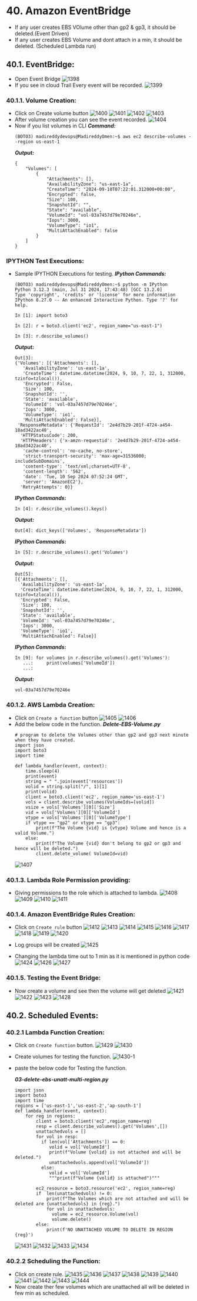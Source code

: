 # 40. Amazon EventBridge
- If any user creates EBS VOlume other than gp2 & gp3, it should be deleted.(Event Driven)
- If any user creates EBS Volume and dont attach in a min, it should be deleted. (Scheduled Lambda run)
## 40.1. EventBridge:
- Open Event Bridge
  ![1398](https://github.com/user-attachments/assets/fd129403-5941-4aa6-953f-6c496cbf2478)
- If you see in cloud Trail Every event will be recorded.
  ![1399](https://github.com/user-attachments/assets/d5225d2a-330e-4bb4-8400-538f54cabd5a)
### 40.1.1. Volume Creation:
- Click on Create volume button
  ![1400](https://github.com/user-attachments/assets/e344750f-73f1-4b70-bddb-d971844f4465)
  ![1401](https://github.com/user-attachments/assets/00a854e5-f1dd-4b22-ba16-44d4fbb10908)
  ![1402](https://github.com/user-attachments/assets/64730a91-ad8a-4d74-847f-6b8bff7c1859)
  ![1403](https://github.com/user-attachments/assets/f039cd00-f7c5-424f-a784-e3a7ee9544a6)
- After volume creation you can see the event recorded.
  ![1404](https://github.com/user-attachments/assets/cab73b0b-1e1f-48f0-aa5b-792124ed0810)
- Now if you list volumes in CLI
  ***Command:***
  ```
  (BOTO3) madireddydevops@MadireddyOmen:~$ aws ec2 describe-volumes --region us-east-1
  
  ```
  ***Output:***
  ```
  {
      "Volumes": [
          {
              "Attachments": [],
              "AvailabilityZone": "us-east-1a",
              "CreateTime": "2024-09-10T07:22:01.312000+00:00",
              "Encrypted": false,
              "Size": 100,
              "SnapshotId": "",
              "State": "available",
              "VolumeId": "vol-03a7457d79e70246e",
              "Iops": 3000,
              "VolumeType": "io1",
              "MultiAttachEnabled": false
          }
      ]
  }
  ```
### IPYTHON Test Executions:
- Sample IPYTHON Executions for testing.
  ***IPython Commands:***
  ```
  (BOTO3) madireddydevops@MadireddyOmen:~$ python -m IPython
  Python 3.12.3 (main, Jul 31 2024, 17:43:48) [GCC 13.2.0]
  Type 'copyright', 'credits' or 'license' for more information
  IPython 8.27.0 -- An enhanced Interactive Python. Type '?' for help.
  
  In [1]: import boto3
  
  In [2]: r = boto3.client('ec2', region_name="us-east-1")
  
  In [3]: r.describe_volumes()
  ```
  ***Output:***
  ```
  Out[3]:
  {'Volumes': [{'Attachments': [],
     'AvailabilityZone': 'us-east-1a',
     'CreateTime': datetime.datetime(2024, 9, 10, 7, 22, 1, 312000, tzinfo=tzlocal()),
     'Encrypted': False,
     'Size': 100,
     'SnapshotId': '',
     'State': 'available',
     'VolumeId': 'vol-03a7457d79e70246e',
     'Iops': 3000,
     'VolumeType': 'io1',
     'MultiAttachEnabled': False}],
   'ResponseMetadata': {'RequestId': '2e4d7b29-201f-4724-a454-18ad3422ac40',
    'HTTPStatusCode': 200,
    'HTTPHeaders': {'x-amzn-requestid': '2e4d7b29-201f-4724-a454-18ad3422ac40',
     'cache-control': 'no-cache, no-store',
     'strict-transport-security': 'max-age=31536000; includeSubDomains',
     'content-type': 'text/xml;charset=UTF-8',
     'content-length': '562',
     'date': 'Tue, 10 Sep 2024 07:52:24 GMT',
     'server': 'AmazonEC2'},
    'RetryAttempts': 0}}
  ```
  ***IPython Commands:***
  ```
  In [4]: r.describe_volumes().keys()
  
  ```
  ***Output:***
  ```
  Out[4]: dict_keys(['Volumes', 'ResponseMetadata'])
  ```
  ***IPython Commands:***
  ```
  In [5]: r.describe_volumes().get('Volumes')
  
  ```
  ***Output:***
  ```
  Out[5]:
  [{'Attachments': [],
    'AvailabilityZone': 'us-east-1a',
    'CreateTime': datetime.datetime(2024, 9, 10, 7, 22, 1, 312000, tzinfo=tzlocal()),
    'Encrypted': False,
    'Size': 100,
    'SnapshotId': '',
    'State': 'available',
    'VolumeId': 'vol-03a7457d79e70246e',
    'Iops': 3000,
    'VolumeType': 'io1',
    'MultiAttachEnabled': False}]
  ```
  ***IPython Commands:***
  ```
  In [9]: for volumes in r.describe_volumes().get('Volumes'):
     ...:     print(volumes['VolumeId'])
     ...:
  ```
  ***Output:***
  ```
  vol-03a7457d79e70246e
  
  ```
### 40.1.2. AWS Lambda Creation:
- Click on ```Create a function``` button
  ![1405](https://github.com/user-attachments/assets/ad1347d2-ef48-44bb-9be7-698191efcc20)
  ![1406](https://github.com/user-attachments/assets/58ff9a74-904b-44f4-a051-232f5bc2d949)
- Add the below code in the function.
  ***Delete-EBS-Volume.py***
  ```
  # program to delete the Volumes other than gp2 and gp3 next minute when they have created.
  import json
  import boto3
  import time
  
  def lambda_handler(event, context):
      time.sleep(4)
      print(event)
      string = " ".join(event['resources'])
      volid = string.split("/", 1)[1]
      print(volid)
      client = boto3.client('ec2', region_name='us-east-1')
      vols = client.describe_volumes(VolumeIds=[volid])
      vsize = vols['Volumes'][0]['Size']
      vid = vols['Volumes'][0]['VolumeId']
      vtype = vols['Volumes'][0]['VolumeType']
      if vtype == "gp2" or vtype == "gp3":
          print(f"The Volume {vid} is {vtype} Volume and hence is a valid Volume.")
      else:
          print(f"The Volume {vid} don't belong to gp2 or gp3 and hence will be deleted.")
          client.delete_volume( VolumeId=vid)
  ```
  ![1407](https://github.com/user-attachments/assets/566c6cd4-d58d-49fc-b89e-34408e8114ed)
### 40.1.3. Lambda Role Permission providing: 
- Giving permissions to the role which is attached to lambda.
  ![1408](https://github.com/user-attachments/assets/f57470f9-c9f1-4108-9b21-bd59036afa45)
  ![1409](https://github.com/user-attachments/assets/75acc742-b391-47fb-974c-12d996c10cad)
  ![1410](https://github.com/user-attachments/assets/c5823c8f-3ec0-48dc-a248-c4f1c1d12f29)
  ![1411](https://github.com/user-attachments/assets/04060927-d0c2-403a-8b17-77d4728c80df)

### 40.1.4. Amazon EventBridge Rules Creation:
- Click on ```Create rule``` button
  ![1412](https://github.com/user-attachments/assets/1a21435f-63f8-4296-8f22-9dee60cbd32c)
  ![1413](https://github.com/user-attachments/assets/f2bffd78-a43d-491e-9ad0-02295d3c8fbf)
  ![1414](https://github.com/user-attachments/assets/ecab49f3-d991-49e4-8543-1c9cb21d249c)
  ![1415](https://github.com/user-attachments/assets/2b40eb25-22e9-4b0c-92c5-d3cee00ca0cd)
  ![1416](https://github.com/user-attachments/assets/70b23496-5461-47f0-8371-933854901872)
  ![1417](https://github.com/user-attachments/assets/af921121-4fa0-460a-9b46-a0794fdba79a)
  ![1418](https://github.com/user-attachments/assets/9886cb0c-46ab-4bfb-946d-eeacb759a104)
  ![1419](https://github.com/user-attachments/assets/dd88aac2-aa26-4448-8aee-919f6fb251e7)
  ![1420](https://github.com/user-attachments/assets/a4b3ad42-dcd0-4ad0-b70a-631613cdcd18)

- Log groups will be created
  ![1425](https://github.com/user-attachments/assets/7aad965a-e8a2-472b-9dd6-6be3725118e1)
- Changing the lambda time out to 1 min as it is mentioned in python code
  ![1424](https://github.com/user-attachments/assets/f115ab27-5fa9-47b6-ba29-a190c7e63f13)
  ![1426](https://github.com/user-attachments/assets/ea529e66-44f0-4014-b59e-879ae60d70f4)
  ![1427](https://github.com/user-attachments/assets/8f2d8765-67f1-44e9-9630-0644d0aca043)

### 40.1.5. Testing the Event Bridge:
- Now create a volume and see then the volume will get deleted
  ![1421](https://github.com/user-attachments/assets/eae5f5bf-8f59-4faf-865d-a566a156140e)
  ![1422](https://github.com/user-attachments/assets/4114d203-dfb9-4ffa-a031-d8f19675b000)
  ![1423](https://github.com/user-attachments/assets/00ce1b4a-37c8-4f9c-bf97-54330eecd792)
  ![1428](https://github.com/user-attachments/assets/19734d0a-0b42-4478-986d-22dd42aa526f)

## 40.2. Scheduled Events:
### 40.2.1 Lambda Function Creation:
- Click on ```Create function``` button.
  ![1429](https://github.com/user-attachments/assets/0c9b30fb-3177-44c9-bd0d-0b2bb970405b)
  ![1430](https://github.com/user-attachments/assets/f919f7d1-1569-4a4e-b0d3-d9a33a5b8066)

- Create volumes for testing the function.
  ![1430-1](https://github.com/user-attachments/assets/6379274b-02ec-495c-be9f-3d6d6d0a5668)

- paste the below code for Testing the function.
  
  ***03-delete-ebs-unatt-multi-region.py***
  ```
  import json
  import boto3
  import time
  regions = ['us-east-1','us-east-2','ap-south-1']
  def lambda_handler(event, context):
      for reg in regions:
          client = boto3.client('ec2',region_name=reg)
          resp = client.describe_volumes().get('Volumes',[])
          unattachedvols = []
          for vol in resp:
            if len(vol['Attachments']) == 0:
               volid = vol['VolumeId']
               print(f"Volume {volid} is not attached and will be deleted.")
               unattachedvols.append(vol['VolumeId'])
            else:
               volid = vol['VolumeId']
               """print(f"Volume {volid} is attached")"""
          
          ec2_resource = boto3.resource('ec2', region_name=reg)
          if  len(unattachedvols) != 0:
              print(f"The Volumes which are not attached and will be deleted are {unattachedvols} in {reg}.")
              for vol in unattachedvols:
                volume = ec2_resource.Volume(vol)
                volume.delete()
          else:
              print(f'NO UNATTACHED VOLUME TO DELETE IN REGION {reg}')
  ```
  ![1431](https://github.com/user-attachments/assets/bb1cb61c-9375-4618-8fda-425a23f6a97d)
  ![1432](https://github.com/user-attachments/assets/6c0b510d-680f-4df9-8e6f-17d1cea6220b)
  ![1433](https://github.com/user-attachments/assets/88994cc9-221b-401e-a375-0be7488d837b)
  ![1434](https://github.com/user-attachments/assets/0572f14c-6c12-4a85-bba4-3726c654494a)

### 40.2.2 Scheduling the Function:
- Click on create rule.
  ![1435](https://github.com/user-attachments/assets/5169ecdc-3a28-4d0f-a131-6aee09f18809)
  ![1436](https://github.com/user-attachments/assets/cedbe5a5-b461-49b5-802e-abdd6d6fbfec)
  ![1437](https://github.com/user-attachments/assets/afd24be2-5394-47d0-9621-2edc5c370607)
  ![1438](https://github.com/user-attachments/assets/ed04b187-5091-49c6-9a60-16c4f26ff081)
  ![1439](https://github.com/user-attachments/assets/e8370c20-b57c-442a-8cdf-90d8f6754d75)
  ![1440](https://github.com/user-attachments/assets/28503ce3-b8a6-4ed0-996e-ffa96089d000)
  ![1441](https://github.com/user-attachments/assets/875dac2a-3030-48a5-b77b-20f4ae635497)
  ![1442](https://github.com/user-attachments/assets/da306da2-90e9-45ee-bd0b-64401597ed5b)
  ![1443](https://github.com/user-attachments/assets/868ba3aa-e3e2-4905-ab46-ad5780712b73)
  ![1444](https://github.com/user-attachments/assets/65130196-c1ad-4674-ae7c-f02664cad9a7)
- Now create ther few volumes which are unattached all will be deleted in few min as scheduled.

  

